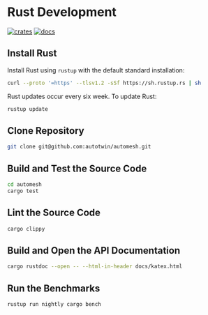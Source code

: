 # Rust Development

[![crates](https://img.shields.io/crates/v/automesh?logo=rust&logoColor=000000&label=Crates&color=32592f)](https://crates.io/crates/automesh)
[![docs](https://img.shields.io/badge/Docs-API-e57300?logo=docsdotrs&logoColor=000000)](https://docs.rs/automesh)

## Install Rust

Install Rust using `rustup` with the default standard installation:

```sh
curl --proto '=https' --tlsv1.2 -sSf https://sh.rustup.rs | sh
```

Rust updates occur every six week. To update Rust:

```sh
rustup update
```

## Clone Repository

```sh
git clone git@github.com:autotwin/automesh.git
```

## Build and Test the Source Code

```sh
cd automesh
cargo test
```

## Lint the Source Code

```sh
cargo clippy
```

## Build and Open the API Documentation

```sh
cargo rustdoc --open -- --html-in-header docs/katex.html
```

## Run the Benchmarks

```sh
rustup run nightly cargo bench
```
